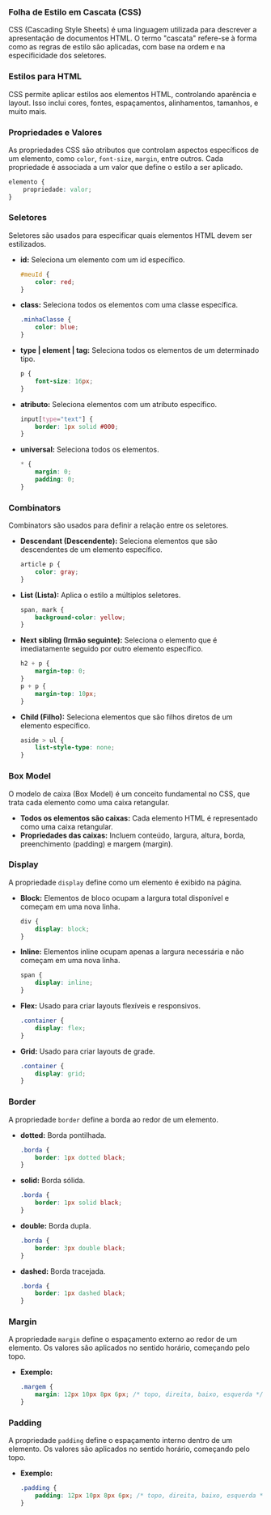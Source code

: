 ### Folha de Estilo em Cascata (CSS)

CSS (Cascading Style Sheets) é uma linguagem utilizada para descrever a apresentação de documentos HTML. O termo "cascata" refere-se à forma como as regras de estilo são aplicadas, com base na ordem e na especificidade dos seletores.

### Estilos para HTML

CSS permite aplicar estilos aos elementos HTML, controlando aparência e layout. Isso inclui cores, fontes, espaçamentos, alinhamentos, tamanhos, e muito mais.

### Propriedades e Valores

As propriedades CSS são atributos que controlam aspectos específicos de um elemento, como `color`, `font-size`, `margin`, entre outros. Cada propriedade é associada a um valor que define o estilo a ser aplicado.

```css
elemento {
    propriedade: valor;
}
```

### Seletores

Seletores são usados para especificar quais elementos HTML devem ser estilizados.

- **id:** Seleciona um elemento com um id específico.
  ```css
  #meuId {
      color: red;
  }
  ```

- **class:** Seleciona todos os elementos com uma classe específica.
  ```css
  .minhaClasse {
      color: blue;
  }
  ```

- **type | element | tag:** Seleciona todos os elementos de um determinado tipo.
  ```css
  p {
      font-size: 16px;
  }
  ```

- **atributo:** Seleciona elementos com um atributo específico.
  ```css
  input[type="text"] {
      border: 1px solid #000;
  }
  ```

- **universal:** Seleciona todos os elementos.
  ```css
  * {
      margin: 0;
      padding: 0;
  }
  ```

### Combinators

Combinators são usados para definir a relação entre os seletores.

- **Descendant (Descendente):** Seleciona elementos que são descendentes de um elemento específico.
  ```css
  article p {
      color: gray;
  }
  ```

- **List (Lista):** Aplica o estilo a múltiplos seletores.
  ```css
  span, mark {
      background-color: yellow;
  }
  ```

- **Next sibling (Irmão seguinte):** Seleciona o elemento que é imediatamente seguido por outro elemento específico.
  ```css
  h2 + p {
      margin-top: 0;
  }
  p + p {
      margin-top: 10px;
  }
  ```

- **Child (Filho):** Seleciona elementos que são filhos diretos de um elemento específico.
  ```css
  aside > ul {
      list-style-type: none;
  }
  ```

### Box Model

O modelo de caixa (Box Model) é um conceito fundamental no CSS, que trata cada elemento como uma caixa retangular.

- **Todos os elementos são caixas:** Cada elemento HTML é representado como uma caixa retangular.
- **Propriedades das caixas:** Incluem conteúdo, largura, altura, borda, preenchimento (padding) e margem (margin).

### Display

A propriedade `display` define como um elemento é exibido na página.

- **Block:** Elementos de bloco ocupam a largura total disponível e começam em uma nova linha.
  ```css
  div {
      display: block;
  }
  ```

- **Inline:** Elementos inline ocupam apenas a largura necessária e não começam em uma nova linha.
  ```css
  span {
      display: inline;
  }
  ```

- **Flex:** Usado para criar layouts flexíveis e responsivos.
  ```css
  .container {
      display: flex;
  }
  ```

- **Grid:** Usado para criar layouts de grade.
  ```css
  .container {
      display: grid;
  }
  ```

### Border

A propriedade `border` define a borda ao redor de um elemento.

- **dotted:** Borda pontilhada.
  ```css
  .borda {
      border: 1px dotted black;
  }
  ```

- **solid:** Borda sólida.
  ```css
  .borda {
      border: 1px solid black;
  }
  ```

- **double:** Borda dupla.
  ```css
  .borda {
      border: 3px double black;
  }
  ```

- **dashed:** Borda tracejada.
  ```css
  .borda {
      border: 1px dashed black;
  }
  ```

### Margin

A propriedade `margin` define o espaçamento externo ao redor de um elemento. Os valores são aplicados no sentido horário, começando pelo topo.

- **Exemplo:**
  ```css
  .margem {
      margin: 12px 10px 8px 6px; /* topo, direita, baixo, esquerda */
  }
  ```

### Padding

A propriedade `padding` define o espaçamento interno dentro de um elemento. Os valores são aplicados no sentido horário, começando pelo topo.

- **Exemplo:**
  ```css
  .padding {
      padding: 12px 10px 8px 6px; /* topo, direita, baixo, esquerda */
  }
  ```